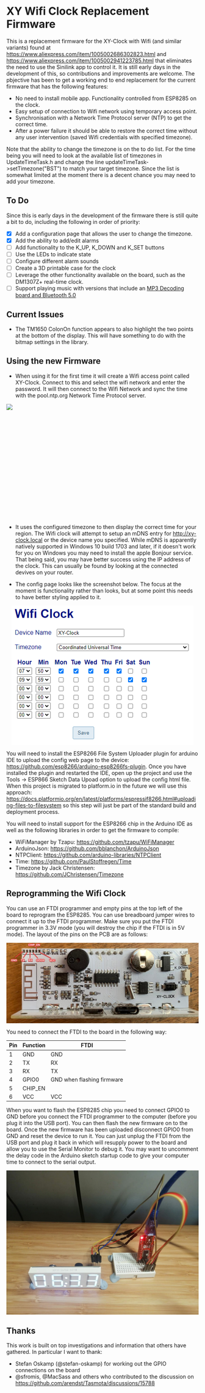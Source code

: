 <style>
img
{
    display:block;
    float:none;
    margin-left:auto;
    margin-right:auto;
}
</style>

# XY Wifi Clock Replacement Firmware
This is a replacement firmware for the XY-Clock with Wifi (and similar variants) found at https://www.aliexpress.com/item/1005002686302823.html and https://www.aliexpress.com/item/1005002941223785.html that eliminates the need to use the Sinilink app to control it. It is still early days in the development of this, so contributions and improvements are welcome. The pbjective has been to get a working end to end replacement for the current firmware that has the following features:
* No need to install mobile app. Functionality controlled from ESP8285 on the clock.
* Easy setup of connection to Wifi network using temporary access point.
* Synchronisation with a Network Time Protocol server (NTP) to get the correct time.
* After a power failure it should be able to restore the correct time without any user intervention (saved Wifi credentials with specified timezone).

Note that the ability to change the timezone is on the to do list. For the time being you will need to look at the available list of timezones in UpdateTimeTask.h and change the line updateTimeTask->setTimezone("BST") to match your target timezone. Since the list is somewhat limited at the moment there is a decent chance you may need to add your timezone.

## To Do
Since this is early days in the development of the firmware there is still quite a bit to do, including the following in order of priority:
 - [x] Add a configuration page that allows the user to change the timezone.
 - [x] Add the ability to add/edit alarms
 - [ ] Add functionality to the K_UP,  K_DOWN and K_SET buttons
 - [ ] Use the LEDs to indicate state
 - [ ] Configure different alarm sounds
 - [ ] Create a 3D printable case for the clock
 - [ ] Leverage the other functionality available on the board, such as the DM1307Z+ real-time clock. 
 - [ ] Support playing music with versions that include an [MP3 Decoding board and Bluetooth 5.0](https://www.aliexpress.com/item/1005002933216217.html)
 
## Current Issues
* The TM1650 ColonOn function appears to also highlight the two points at the bottom of the display. This will have something to do with the bitmap settings in the library.

## Using the new Firmware
* When using it for the first time it will create a Wifi access point called XY-Clock. Connect to this and select the wifi network and enter the password. It will then connect to the Wifi Network and sync the time with the pool.ntp.org Network Time Protocol server.

<img src="https://camo.githubusercontent.com/25be9c499e4b7b5e01a8bce1c58263084c40f3b2c4647f5c9ef62d6d5a3c9792/687474703a2f2f692e696d6775722e636f6d2f595076573965716c2e706e67" height="300px" />

* It uses the configured timezone to then display the correct time for your region. The Wifi clock will attempt to setup an mDNS entry for http://xy-clock.local or the device name you specified. While mDNS is apparently natively supported in Windows 10 build 1703 and later, if it doesn't work for you on Windows you may need to install the apple  Bonjour service. That being said, you may have better success using the IP address of the clock. This can usually be found by looking at the connected devives on your router.

* The config page looks like the screenshot below. The focus at the moment is functionality rather than looks, but at some point this needs to have better styling applied to it.

![image](./Documentation/Images/XY-Clock-Config.png)

You will need to install the ESP8266 File System Uploader plugin for arduino IDE to upload the config web page to the device: https://github.com/esp8266/arduino-esp8266fs-plugin. Once you have installed the plugin and restarted the IDE, open up the project and use the Tools -> ESP866 Sketch Data Upoad option to upload the config html file. When this project is migrated to platform.io in the future we will use this approach: https://docs.platformio.org/en/latest/platforms/espressif8266.html#uploading-files-to-filesystem so this step will just be part of the standard build and deployment process.

You will need to install support for the ESP8266 chip in the Arduino IDE as well as the following libraries in order to get the firmware to compile:
* WiFiManager by Tzapu: https://github.com/tzapu/WiFiManager
* ArduinoJson: https://github.com/bblanchon/ArduinoJson
* NTPClient: https://github.com/arduino-libraries/NTPClient
* Time: https://github.com/PaulStoffregen/Time
* Timezone by Jack Christensen: https://github.com/JChristensen/Timezone

## Reprogramming the Wifi Clock
You can use an FTDI programmer and empty pins at the top left of the board to reprogram the ESP8285. You can use breadboard jumper wires to connect it up to the FTDI programmer. Make sure you put the FTDI programmer in 3.3V mode (you will destroy the chip if the FTDI is in 5V mode). The layout of the pins on the PCB are as follows:

![image](./Documentation/Images/XY-Clock-Labelled.jpg)

You need to connect the FTDI to the board in the following way:

| Pin  | Function | FTDI |
| ---- | -------- |----- |
| 1    | GND      | GND  |
| 2    | TX       | RX   |
| 3    | RX       | TX   |
| 4    | GPIO0    | GND when flashing firmware |
| 5    | CHIP_EN  |      |
| 6    | VCC      | VCC  |

When you want to flash the ESP8285 chip you need to connect GPIO0 to GND before you connect the FTDI programmer to the computer (before you plug it into the USB port). You can then flash the new firmware on to the board. Once the new firmware has been uploaded disconnect GPIO0 from GND and reset the device to run it. You can just unplug the FTDI from the USB port and plug it back in which will resupply power to the board and allow you to use the Serial Monitor to debug it. You may want to uncomment the delay code in the Arduino sketch startup code to give your computer time to connect to the serial output.

![image](./Documentation/Images/Flashing-wifi-clock.jpg)

## Thanks
This work is built on top investigations and information that others have gathered. In particular I want to thank:
* Stefan Oskamp (@stefan-oskamp) for working out the GPIO connections on the board
* @sfromis, @MacSass and others who contributed to the discussion on https://github.com/arendst/Tasmota/discussions/15788